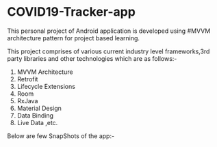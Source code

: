 # COVID19-Tracker-app

This personal project of Android application is developed using #MVVM architecture pattern for project based learning.

This project comprises of various current industry level frameworks,3rd party libraries and other technologies which are as follows:-
1. MVVM Architecture
2. Retrofit
3. Lifecycle Extensions
4. Room
5. RxJava
6. Material Design
7. Data Binding
8. Live Data ,etc.


Below are few SnapShots of the app:-
